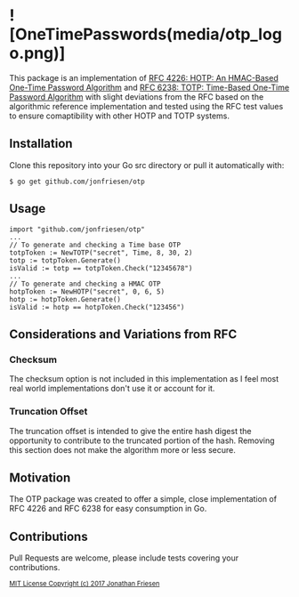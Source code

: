 # ![OneTimePasswords(media/otp_logo.png)]

This package is an implementation of [RFC 4226: HOTP: An HMAC-Based One-Time Password Algorithm](https://tools.ietf.org/html/rfc4226) and [RFC 6238: TOTP: Time-Based One-Time Password Algorithm](https://tools.ietf.org/html/rfc6238) with slight deviations from the RFC based on the algorithmic reference implementation and tested using the RFC test values to ensure comaptibility with other HOTP and TOTP systems. 

## Installation

Clone this repository into your Go src directory or pull it automatically with:

```
$ go get github.com/jonfriesen/otp
```

## Usage
```
import "github.com/jonfriesen/otp"
...
// To generate and checking a Time base OTP
totpToken := NewTOTP("secret", Time, 8, 30, 2)
totp := totpToken.Generate()
isValid := totp == totpToken.Check("12345678")
...
// To generate and checking a HMAC OTP 
hotpToken := NewHOTP("secret", 0, 6, 5)
hotp := hotpToken.Generate()
isValid := hotp == hotpToken.Check("123456")
```

## Considerations and Variations from RFC
### Checksum
The checksum option is not included in this implementation as I feel most real world implementations don't use it or account for it. 

### Truncation Offset
The truncation offset is intended to give the entire hash digest the opportunity to contribute to the truncated portion of the hash. Removing this section does not make the algorithm more or less secure.

## Motivation
The OTP package was created to offer a simple, close implementation of RFC 4226 and RFC 6238 for easy consumption in Go.

## Contributions
Pull Requests are welcome, please include tests covering your contributions. 


<sub>[MIT License Copyright (c) 2017 Jonathan Friesen](./LICENSE)</sub>